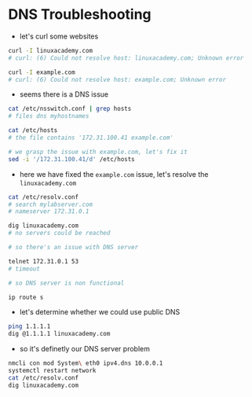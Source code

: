 # DNS Troubleshooting

- let's curl some websites

``` bash
curl -I linuxacademy.com
# curl: (6) Could not resolve host: linuxacademy.com; Unknown error

curl -I example.com
# curl: (6) Could not resolve host: example.com; Unknown error
```

- seems there is a DNS issue

``` bash
cat /etc/nsswitch.conf | grep hosts
# files dns myhostnames

cat /etc/hosts
# the file contains '172.31.100.41 example.com'

# we grasp the issue with example.com, let's fix it
sed -i '/172.31.100.41/d' /etc/hosts
```

- here we have fixed the `example.com` issue, let's resolve the `linuxacademy.com`

``` bash
cat /etc/resolv.conf
# search mylabserver.com
# nameserver 172.31.0.1

dig linuxacademy.com
# no servers could be reached

# so there's an issue with DNS server

telnet 172.31.0.1 53
# timeout

# so DNS server is non functional

ip route s
```

- let's determine whether we could use public DNS

``` bash
ping 1.1.1.1
dig @1.1.1.1 linuxacademy.com
```

- so it's definetly our DNS server problem

``` bash
nmcli con mod System\ eth0 ipv4.dns 10.0.0.1
systemctl restart network
cat /etc/resolv.conf
dig linuxacademy.com
```
